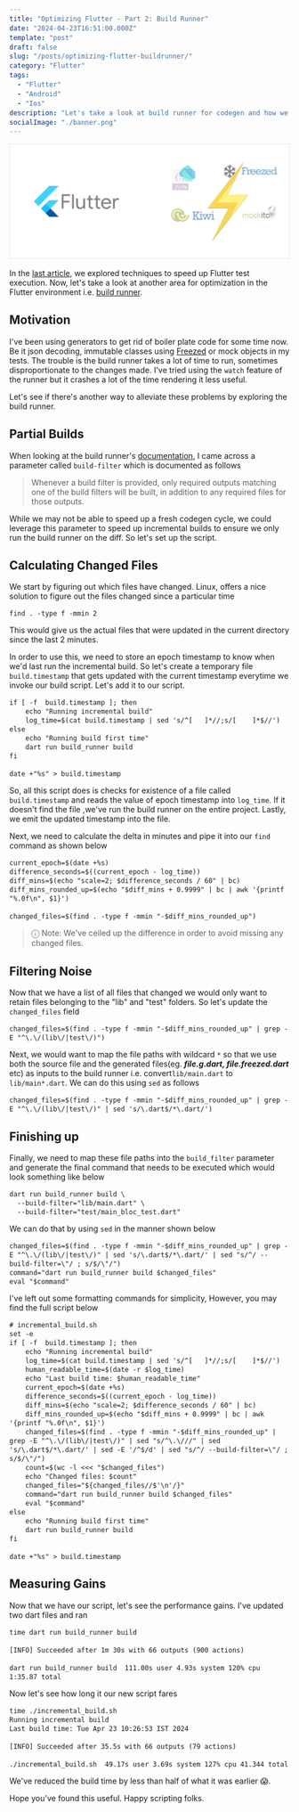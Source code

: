 ```yaml
---
title: "Optimizing Flutter - Part 2: Build Runner"
date: "2024-04-23T16:51:00.000Z"
template: "post"
draft: false
slug: "/posts/optimizing-flutter-buildrunner/"
category: "Flutter"
tags:
  - "Flutter"
  - "Android"
  - "Ios"
description: "Let's take a look at build runner for codegen and how we could speed it up."
socialImage: "./banner.png"
---
```


![Banner graphic Flutter codegen optimization](banner.png)

In the [last article](/posts/optimizing-flutter-tests/), we explored techniques to speed up Flutter test execution. Now, let's take a look at another area for optimization in the Flutter environment i.e. [build runner](https://pub.dev/packages/build_runner). 

## Motivation
I've been using generators to get rid of boiler plate code for some time now. Be it json decoding, immutable classes using [Freezed](https://pub.dev/packages/freezed/) or mock objects in my tests. The trouble is the build runner takes a lot of time to run, sometimes disproportionate to the changes made. I've tried using the `watch` feature of the runner but it crashes a lot of the time rendering it less useful.

Let's see if there's another way to alleviate these problems by exploring the build runner.

## Partial Builds
When looking at the build runner's [documentation](https://github.com/dart-lang/build/blob/master/docs/partial_builds.md), I came across a parameter called `build-filter` which is documented as follows 

> Whenever a build filter is provided, only required outputs matching one of the build filters will be built, in addition to any required files for those outputs.

While we may not be able to speed up a fresh codegen cycle, we could leverage this parameter to speed up incremental builds to ensure we only run the build runner on the diff. So let's set up the script.

## Calculating Changed Files

We start by figuring out which files have changed. Linux, offers a nice solution to figure out the files changed since a particular time

```shell
find . -type f -mmin 2
```
This would give us the actual files that were updated in the current directory since the last 2 minutes. 

In order to use this, we need to store an epoch timestamp to know when we'd last run the incremental build. So let's create a temporary file `build.timestamp` that gets updated with the current timestamp everytime we invoke our build script. Let's add it to our script.

```shell
if [ -f  build.timestamp ]; then
    echo "Running incremental build"
    log_time=$(cat build.timestamp | sed 's/^[   ]*//;s/[    ]*$//')
else
    echo "Running build first time"
    dart run build_runner build
fi

date +"%s" > build.timestamp
```

So, all this script does is checks for existence of a file called `build.timestamp` and reads the value of epoch timestamp into `log_time`. If it doesn't find the file ,we've run the build runner on the entire project. Lastly, we emit the updated timestamp into the file.

Next, we need to calculate the delta in minutes and pipe it into our `find` command as shown below

```shell
current_epoch=$(date +%s)
difference_seconds=$((current_epoch - log_time))
diff_mins=$(echo "scale=2; $difference_seconds / 60" | bc)
diff_mins_rounded_up=$(echo "$diff_mins + 0.9999" | bc | awk '{printf "%.0f\n", $1}')

changed_files=$(find . -type f -mmin "-$diff_mins_rounded_up")
```
>  ⓘ Note: We've ceiled up the difference in order to avoid missing any changed files.


## Filtering Noise

Now that we have a list of all files that changed we would only want to retain files belonging to the "lib" and "test" folders. So let's update the `changed_files` field

```shell
changed_files=$(find . -type f -mmin "-$diff_mins_rounded_up" | grep -E "^\.\/(lib\/|test\/)")
```
Next, we would want to map the file paths with wildcard `*` so that we use both the source file and the generated files(eg. ***file.g.dart, file.freezed.dart*** etc) as inputs to the build runner i.e. convert`lib/main.dart` to `lib/main*.dart`. We can do this using `sed` as follows

```shell
changed_files=$(find . -type f -mmin "-$diff_mins_rounded_up" | grep -E "^\.\/(lib\/|test\/)" | sed 's/\.dart$/*\.dart/')

```

## Finishing up

Finally, we need to map these file paths into the `build_filter` parameter and generate the final command that needs to be executed which would look something like below
```shell
dart run build_runner build \
  --build-filter="lib/main.dart" \
  --build-filter="test/main_bloc_test.dart"
```
We can do that by using `sed` in the manner shown below
 
```shell
changed_files=$(find . -type f -mmin "-$diff_mins_rounded_up" | grep -E "^\.\/(lib\/|test\/)" | sed 's/\.dart$/*\.dart/' | sed "s/^/ --build-filter=\"/ ; s/$/\"/")
command="dart run build_runner build $changed_files"
eval "$command"
```

I've left out some formatting commands for simplicity, However, you may find the full script below


```shell
# incremental_build.sh
set -e
if [ -f  build.timestamp ]; then
    echo "Running incremental build"
    log_time=$(cat build.timestamp | sed 's/^[   ]*//;s/[    ]*$//')
    human_readable_time=$(date -r $log_time)
    echo "Last build time: $human_readable_time"
    current_epoch=$(date +%s)
    difference_seconds=$((current_epoch - log_time))
    diff_mins=$(echo "scale=2; $difference_seconds / 60" | bc)
    diff_mins_rounded_up=$(echo "$diff_mins + 0.9999" | bc | awk '{printf "%.0f\n", $1}')
    changed_files=$(find . -type f -mmin "-$diff_mins_rounded_up" | grep -E "^\.\/(lib\/|test\/)" | sed "s/^\.\///" | sed 's/\.dart$/*\.dart/' | sed -E '/^$/d' | sed "s/^/ --build-filter=\"/ ; s/$/\"/")
    count=$(wc -l <<< "$changed_files")
    echo "Changed files: $count"
    changed_files="${changed_files//$'\n'/}"
    command="dart run build_runner build $changed_files"
    eval "$command"
else
    echo "Running build first time"
    dart run build_runner build
fi

date +"%s" > build.timestamp
```

## Measuring Gains

Now that we have our script, let's see the performance gains. I've updated two dart files and ran

```shell
time dart run build_runner build

[INFO] Succeeded after 1m 30s with 66 outputs (900 actions)

dart run build_runner build  111.00s user 4.93s system 120% cpu 1:35.87 total
```

Now let's see how long it our new script fares

```shell
time ./incremental_build.sh                
Running incremental build
Last build time: Tue Apr 23 10:26:53 IST 2024

[INFO] Succeeded after 35.5s with 66 outputs (79 actions)

./incremental_build.sh  49.17s user 3.69s system 127% cpu 41.344 total
```

We've reduced the build time by less than half of what it was earlier 😱. 

Hope you've found this useful. Happy scripting folks.